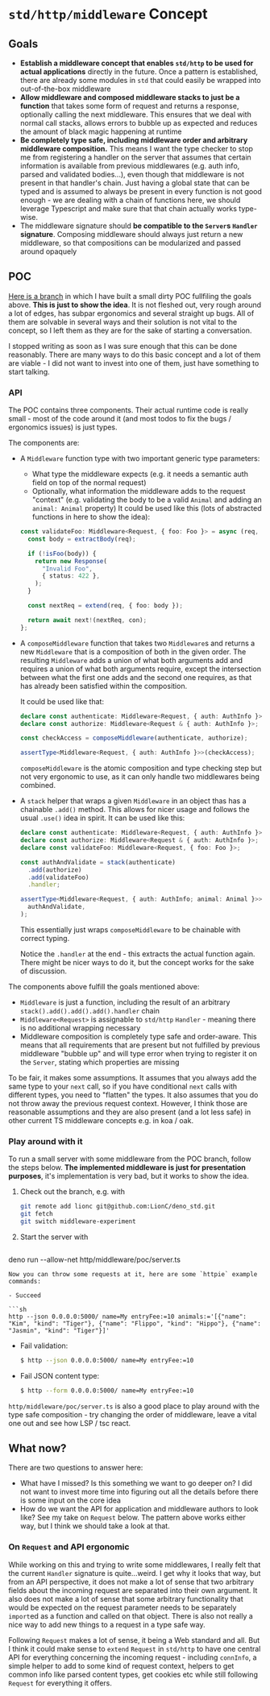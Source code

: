 # `std/http/middleware` Concept

## Goals

- **Establish a middleware concept that enables `std/http` to be used for actual
  applications** directly in the future. Once a pattern is established, there
  are already some modules in `std` that could easily be wrapped into
  out-of-the-box middleware
- **Allow middleware and composed middleware stacks to just be a function** that
  takes some form of request and returns a response, optionally calling the next
  middleware. This ensures that we deal with normal call stacks, allows errors
  to bubble up as expected and reduces the amount of black magic happening at
  runtime
- **Be completely type safe, including middleware order and arbitrary middleware
  composition.** This means I want the type checker to stop me from registering
  a handler on the server that assumes that certain information is available
  from previous middlewares (e.g. auth info, parsed and validated bodies...),
  even though that middleware is not present in that handler's chain. Just
  having a global state that can be typed and is assumed to always be present in
  every function is not good enough - we are dealing with a chain of functions
  here, we should leverage Typescript and make sure that that chain actually
  works type-wise.
- The middleware signature should **be compatible to the `Server`s `Handler`
  signature**. Composing middleware should always just return a new middleware,
  so that compositions can be modularized and passed around opaquely

## POC

[Here is a branch](https://github.com/LionC/deno_std/tree/middleware-experiment/http) in
which I have built a small dirty POC fullfiling the goals above. **This is just
to show the idea**. It is not fleshed out, very rough around a lot of edges,
has subpar ergonomics and several straight up bugs. All of them are solvable in
several ways and their solution is not vital to the concept, so I left them as
they are for the sake of starting a conversation.

I stopped writing as soon as I was sure enough that this can be done
reasonably. There are many ways to do this basic concept and a lot of them are
viable - I did not want to invest into one of them, just have something to
start talking.

### API

The POC contains three components. Their actual runtime code is really small -
most of the code around it (and most todos to fix the bugs / ergonomics issues)
is just types.

The components are:

- A `Middleware` function type with two important generic type parameters:
  - What type the middleware expects (e.g. it needs a semantic auth field on top
    of the normal request)
  - Optionally, what information the middleware adds to the request "context"
    (e.g. validating the body to be a valid `Animal` and adding an
    `animal: Animal` property) It could be used like this (lots of abstracted
    functions in here to show the idea):

  ```typescript
  const validateFoo: Middleware<Request, { foo: Foo }> = async (req, con, next) => {
    const body = extractBody(req);

    if (!isFoo(body)) {
      return new Response(
        "Invalid Foo",
        { status: 422 },
      );
    }

    const nextReq = extend(req, { foo: body });

    return await next!(nextReq, con);
  };
  ```
- A `composeMiddleware` function that takes two `Middleware`s and returns a new
  `Middleware` that is a composition of both in the given order. The resulting
  `Middleware` adds a union of what both arguments add and requires a union of
  what both arguments require, except the intersection between what the first
  one adds and the second one requires, as that has already been satisfied
  within the composition.

  It could be used like that:

  ```typescript
  declare const authenticate: Middleware<Request, { auth: AuthInfo }>;
  declare const authorize: Middleware<Request & { auth: AuthInfo }>;

  const checkAccess = composeMiddleware(authenticate, authorize);

  assertType<Middleware<Request, { auth: AuthInfo }>>(checkAccess);
  ```

  `composeMiddleware` is the atomic composition and type checking step but not
  very ergonomic to use, as it can only handle two middlewares being combined.
- A `stack` helper that wraps a given `Middleware` in an object thas has a
  chainable `.add()` method. This allows for nicer usage and follows the usual
  `.use()` idea in spirit. It can be used like this:

  ```typescript
  declare const authenticate: Middleware<Request, { auth: AuthInfo }>;
  declare const authorize: Middleware<Request & { auth: AuthInfo }>;
  declare const validateFoo: Middleware<Request, { foo: Foo }>;

  const authAndValidate = stack(authenticate)
    .add(authorize)
    .add(validateFoo)
    .handler;

  assertType<Middleware<Request, { auth: AuthInfo; animal: Animal }>>(
    authAndValidate,
  );
  ```

  This essentially just wraps `composeMiddleware` to be chainable with correct
  typing.

  Notice the `.handler` at the end - this extracts the actual function again.
  There might be nicer ways to do it, but the concept works for the sake of
  discussion.

The components above fulfill the goals mentioned above:

- `Middleware` is just a function, including the result of an arbitrary
  `stack().add().add().add().handler` chain
- `Middleware<Request>` is assignable to `std/http` `Handler` - meaning there is no
  additional wrapping necessary
- Middleware composition is completely type safe and order-aware. This means
  that all requirements that are present but not fulfilled by previous
  middleware "bubble up" and will type error when trying to register it on the
  `Server`, stating which properties are missing

To be fair, it makes some assumptions. It assumes that you always add the same
type to your `next` call, so if you have conditional `next` calls with different types, you need to
"flatten" the types. It also assumes that you do not throw away the previous
request context. However, I think those are reasonable assumptions and they
are also present (and a lot less safe) in other current TS middleware concepts
e.g. in koa / oak.

### Play around with it

To run a small server with some middleware from the POC branch, follow the steps
below. **The implemented middleware is just for presentation purposes**, it's
implementation is very bad, but it works to show the idea.

1. Check out the branch, e.g. with

   ```sh
   git remote add lionc git@github.com:LionC/deno_std.git
   git fetch
   git switch middleware-experiment
   ```
2. Start the server with

   ```sh
  deno run --allow-net http/middleware/poc/server.ts
  ```
Now you can throw some requests at it, here are some `httpie` example commands:

- Succeed

  ```sh
  http --json 0.0.0.0:5000/ name=My entryFee:=10 animals:='[{"name": "Kim", "kind": "Tiger"}, {"name": "Flippo", "kind": "Hippo"}, {"name": "Jasmin", "kind": "Tiger"}]'
  ```
- Fail validation:

  ```sh
  $ http --json 0.0.0.0:5000/ name=My entryFee:=10
  ```
- Fail JSON content type:

  ```sh
  $ http --form 0.0.0.0:5000/ name=My entryFee:=10
  ```

`http/middleware/poc/server.ts` is also a good place to play around with the
type safe composition - try changing the order of middleware, leave a vital one
out and see how LSP / tsc react.

## What now?

There are two questions to answer here:

- What have I missed? Is this something we want to go deeper on? I did not want
  to invest more time into figuring out all the details before there is some
  input on the core idea
- How do we want the API for application and middleware authors to look like?
  See my take on `Request` below. The pattern above works either way, but I
  think we should take a look at that.

### On `Request` and API ergonomic

While working on this and trying to write some middlewares, I really felt that
the current `Handler` signature is quite...weird. I get why it looks that way,
but from an API perspective, it does not make a lot of sense that two arbitrary
fields about the incoming request are separated into their own argument. It also
does not make a lot of sense that some arbitrary functionality that would be
expected on the request parameter needs to be separately `import`ed as a
function and called on that object. There is also not really a nice way to add
new things to a request in a type safe way.

Following `Request` makes a lot of sense, it being a Web standard and all. But I
think it could make sense to `extend` `Request` in `std/http` to have one
central API for everything concerning the incoming request - including
`connInfo`, a simple helper to add to some kind of request context, helpers to
get common info like parsed content types, get cookies etc while still following
`Request` for everything it offers.
